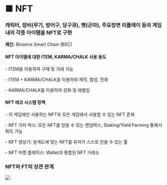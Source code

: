 # ■ NFT

### 캐릭터, 장비(무기, 방어구, 당구큐), 펫(군마), 주요장면 리플레이 등의 게임 내의 각종 아이템을 NFT로 구현



**체인:** Binance Smart Chain (BSC)



#### NFT 아이템에 대한 ITEM, KARMA/CHALK 사용 용도

&#x20;\- ITEM을 이용하여 구매 및 거래 가능

&#x20;\- ITEM + KARMA/CHALK을 이용하여 제작, 합성, 진화

&#x20;\- KARMA/CHALK를 이용하여 강화 및 레벨업



#### &#x20;NFT 에코 시스템 정책

&#x20;\- 각 게임에만 사용하는 NFT와 모든 게임에서 사용할 수 있는 NFT 존재

&#x20;\- NFT 가차 박스: 모든 NFT를 얻을 수 있는 랜덤박스, Staking/Yield Farming 통해서 획득 가능

&#x20;\- NFT 생성기: 설계도에 맞는 NFT를 유저가 스스로 만들 수 있는 툴

&#x20;\- NFT 마켓 플레이스: Wallet과 통합된 NFT 거래소



### NFT와 FT의 상관 관계



![](.gitbook/assets/NFT\_FT상관관계.png)
